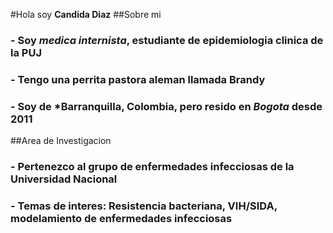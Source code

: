 #Hola soy **Candida Diaz** 
##Sobre mi
### - Soy *medica internista*, estudiante de epidemiologia clinica de la PUJ
### - Tengo una perrita pastora aleman llamada **Brandy**
### - Soy de *Barranquilla, Colombia, pero resido en *Bogota* desde 2011
##Area de Investigacion 
### - Pertenezco al grupo de enfermedades infecciosas de la Universidad Nacional
### - Temas de interes: Resistencia bacteriana, VIH/SIDA, modelamiento de enfermedades infecciosas









